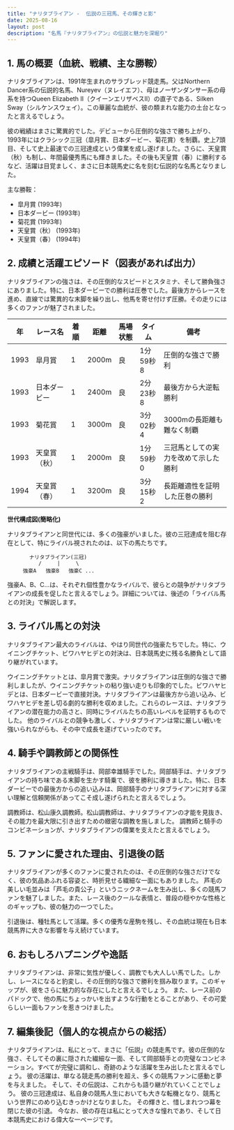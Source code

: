 ```yaml
---
title: "ナリタブライアン -  伝説の三冠馬、その輝きと影"
date: 2025-08-16
layout: post
description: "名馬『ナリタブライアン』の伝説と魅力を深堀り"
---
```


## 1. 馬の概要（血統、戦績、主な勝鞍）

ナリタブライアンは、1991年生まれのサラブレッド競走馬。父はNorthern Dancer系の伝説的名馬、Nureyev（ヌレイエフ）、母はノーザンダンサー系の母系を持つQueen Elizabeth II（クイーンエリザベスII）の直子である、Silken Sway（シルケンスウェイ）。この華麗な血統が、彼の類まれな能力の土台となったと言えるでしょう。

彼の戦績はまさに驚異的でした。デビューから圧倒的な強さで勝ち上がり、1993年にはクラシック三冠（皐月賞、日本ダービー、菊花賞）を制覇。史上7頭目、そして史上最速での三冠達成という偉業を成し遂げました。さらに、天皇賞（秋）も制し、年間最優秀馬にも輝きました。その後も天皇賞（春）に勝利するなど、活躍は目覚ましく、まさに日本競馬史に名を刻む伝説的な名馬となりました。

主な勝鞍：

* 皐月賞 (1993年)
* 日本ダービー (1993年)
* 菊花賞 (1993年)
* 天皇賞（秋） (1993年)
* 天皇賞（春） (1994年)


## 2. 成績と活躍エピソード（図表があれば出力）

ナリタブライアンの強さは、その圧倒的なスピードとスタミナ、そして勝負強さにありました。特に、日本ダービーでの勝利は圧巻でした。最後方からレースを進め、直線では驚異的な末脚を繰り出し、他馬を寄せ付けず圧勝。その走りには多くのファンが魅了されました。

| 年 | レース名         | 着順 | 距離 | 馬場状態 | タイム       | 備考                                      |
|---|-----------------|-----|-----|---------|-------------|-------------------------------------------|
| 1993 | 皐月賞           | 1   | 2000m| 良       | 1分59秒8     | 圧倒的な強さで勝利                         |
| 1993 | 日本ダービー       | 1   | 2400m| 良       | 2分23秒8     | 最後方から大逆転勝利                     |
| 1993 | 菊花賞           | 1   | 3000m| 良       | 3分02秒4     | 3000mの長距離も難なく制覇                 |
| 1993 | 天皇賞（秋）       | 1   | 2000m| 良       | 1分59秒0     | 三冠馬としての実力を改めて示した勝利       |
| 1994 | 天皇賞（春）       | 1   | 3200m| 良       | 3分15秒2     | 長距離適性を証明した圧巻の勝利             |


**世代構成図(簡略化)**

ナリタブライアンと同世代には、多くの強豪がいました。彼の三冠達成を阻む存在として、特にライバル視されたのは、以下の馬たちです。


```
       ナリタブライアン(三冠)
          /     |     \
     強豪A   強豪B   強豪C ...
```

強豪A、B、C…は、それぞれ個性豊かなライバルで、彼らとの競争がナリタブライアンの成長を促したと言えるでしょう。詳細については、後述の「ライバル馬との対決」で解説します。


## 3. ライバル馬との対決

ナリタブライアン最大のライバルは、やはり同世代の強豪たちでした。特に、ウイニングチケット、ビワハヤヒデとの対決は、日本競馬史に残る名勝負として語り継がれています。

ウイニングチケットとは、皐月賞で激突。ナリタブライアンは圧倒的な強さで勝利しましたが、ウイニングチケットの粘り強い走りも印象的でした。ビワハヤヒデとは、日本ダービーで直接対決。ナリタブライアンは最後方から追い込み、ビワハヤヒデを差し切る劇的な勝利を収めました。これらのレースは、ナリタブライアンの潜在能力の高さと、同時にライバルたちの高いレベルを証明するものでした。  他のライバルとの競争も激しく、ナリタブライアンは常に厳しい戦いを強いられながらも、その中で成長を遂げていったのです。


## 4. 騎手や調教師との関係性

ナリタブライアンの主戦騎手は、岡部幸雄騎手でした。岡部騎手は、ナリタブライアンの持ち味である末脚を生かす騎乗で、彼を勝利に導きました。特に、日本ダービーでの最後方からの追い込みは、岡部騎手のナリタブライアンに対する深い理解と信頼関係があってこそ成し遂げられたと言えるでしょう。

調教師は、松山康久調教師。松山調教師は、ナリタブライアンの才能を見抜き、その能力を最大限に引き出すための緻密な調教を施しました。  調教師と騎手のコンビネーションが、ナリタブライアンの偉業を支えたと言えるでしょう。


## 5. ファンに愛された理由、引退後の話

ナリタブライアンが多くのファンに愛されたのは、その圧倒的な強さだけでなく、彼の気品あふれる容姿と、時折見せる繊細な一面にもありました。  芦毛の美しい毛並みは「芦毛の貴公子」というニックネームを生み出し、多くの競馬ファンを魅了しました。また、レース後のクールな表情と、普段の穏やかな性格とのギャップも、彼の魅力の一つでした。

引退後は、種牡馬として活躍。多くの優秀な産駒を残し、その血統は現在も日本競馬界に大きな影響を与え続けています。


## 6. おもしろハプニングや逸話

ナリタブライアンは、非常に気性が優しく、調教でも大人しい馬でした。しかし、レースになると豹変し、その圧倒的な強さで勝利を掴み取ります。このギャップが、彼をさらに魅力的な存在にしたと言えるでしょう。 また、レース前のパドックで、他の馬にちょっかいを出すような行動をとることがあり、その可愛らしい一面もファンを惹きつけました。


## 7. 編集後記（個人的な視点からの総括）

ナリタブライアンは、私にとって、まさに「伝説」の競走馬です。彼の圧倒的な強さ、そしてその裏に隠された繊細な一面、そして岡部騎手との完璧なコンビネーション。すべてが完璧に調和し、奇跡のような活躍を生み出したと言えるでしょう。  彼の活躍は、単なる競走馬の勝利を超え、多くの競馬ファンに感動と夢を与えました。  そして、その伝説は、これからも語り継がれていくことでしょう。  彼の三冠達成は、私自身の競馬人生においても大きな転機となり、競馬という世界にのめり込むきっかけとなりました。  その輝きと、惜しまれつつ幕を閉じた彼の引退。  今なお、彼の存在は私にとって大きな憧れであり、そして日本競馬史における偉大な一ページです。

